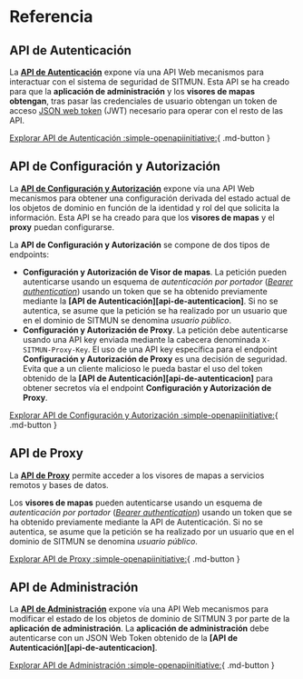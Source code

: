 # Referencia

## API de Autenticación

La **[API de Autenticación](https://sitmun-backend-core.herokuapp.com/swagger-ui/index.html?urls.primaryName=API%20de%20Autenticaci%C3%B3n)** expone vía una API Web mecanismos para interactuar con el sistema de seguridad de SITMUN. 
Esta API se ha creado para que la **aplicación de administración** y los **visores de mapas obtengan**, 
tras pasar las credenciales de usuario obtengan un token de acceso [JSON web token](https://jwt.io/) (JWT) necesario para operar con el resto de las API.

[Explorar API de Autenticación :simple-openapiinitiative:](https://sitmun-backend-core.herokuapp.com/swagger-ui/index.html?urls.primaryName=API%20de%20Autenticaci%C3%B3n){ .md-button }

## API de Configuración y Autorización

La **[API de Configuración y Autorización](https://sitmun-backend-core.herokuapp.com/swagger-ui/index.html?urls.primaryName=API%20de%20Configuraci%C3%B3n%20y%20Autorizaci%C3%B3n)** 
expone vía una API Web mecanismos para obtener una configuración derivada del estado actual de los objetos de dominio 
en función de la identidad y rol del que solicita la información. 
Esta API se ha creado para que los **visores de mapas** y el **proxy** puedan configurarse.

La **API de Configuración y Autorización** se compone de dos tipos de endpoints:

- **Configuración y Autorización de Visor de mapas**. 
  La petición pueden autenticarse usando un esquema de *autenticación por portador* 
  ([*Bearer authentication*](https://swagger.io/docs/specification/authentication/bearer-authentication/)) 
  usando un token que se ha obtenido previamente mediante la **[API de Autenticación][api-de-autenticacion]**.
  Si no se autentica, se asume que la petición se ha realizado por un usuario que en el dominio de SITMUN se denomina 
  *usuario público*.
- **Configuración y Autorización de Proxy**. 
  La petición debe autenticarse usando una API key enviada mediante la cabecera denominada `X-SITMUN-Proxy-Key`.
  El uso de una API key específica para el endpoint **Configuración y Autorización de Proxy** es una decisión de seguridad.
  Evita que a un cliente malicioso le pueda bastar el uso del token obtenido de la **[API de Autenticación][api-de-autenticacion]** 
  para obtener secretos vía el endpoint **Configuración y Autorización de Proxy**.

[Explorar API de Configuración y Autorización :simple-openapiinitiative:](https://sitmun-backend-core.herokuapp.com/swagger-ui/index.html?urls.primaryName=API%20de%20Configuraci%C3%B3n%20y%20Autorizaci%C3%B3n){ .md-button }

## API de Proxy

La **[API de Proxy](https://sitmun-backend-core.herokuapp.com/swagger-ui/index.html?urls.primaryName=API%20del%20Proxy)** 
permite acceder a los visores de mapas a servicios remotos y bases de datos.

Los **visores de mapas** pueden autenticarse usando un esquema de *autenticación por portador* 
([*Bearer authentication*](https://swagger.io/docs/specification/authentication/bearer-authentication/)) 
usando un token que se ha obtenido previamente mediante la API de Autenticación.
Si no se autentica, se asume que la petición se ha realizado por un usuario que en el dominio de SITMUN se denomina 
*usuario público*.

[Explorar API de Proxy :simple-openapiinitiative:](https://sitmun-backend-core.herokuapp.com/swagger-ui/index.html?urls.primaryName=API%20del%20Proxy){ .md-button }

## API de Administración

La **[API de Administración](https://sitmun-backend-core.herokuapp.com/swagger-ui/index.html?urls.primaryName=API%20de%20Administraci%C3%B3n)** expone vía una API Web mecanismos para modificar el estado de los objetos de dominio 
de SITMUN 3 por parte de la **aplicación de administración**.
La **aplicación de administración** debe autenticarse con un JSON Web Token obtenido de la **[API de Autenticación][api-de-autenticacion]**.

[Explorar API de Administración :simple-openapiinitiative:](https://sitmun-backend-core.herokuapp.com/swagger-ui/index.html?urls.primaryName=API%20de%20Administraci%C3%B3n){ .md-button }
